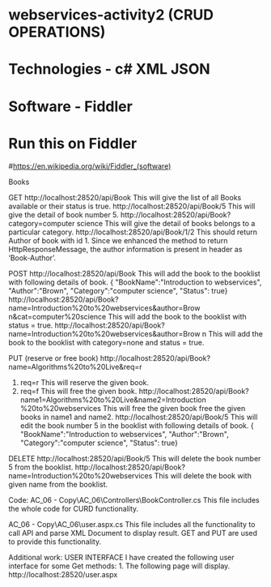 # webservices-activity2 (CRUD OPERATIONS)
# Technologies - c# XML JSON 
# Software - Fiddler
# Run this on Fiddler
#https://en.wikipedia.org/wiki/Fiddler_(software)

Books

GET
http://localhost:28520/api/Book
This will give the list of all Books available or their status is true.
http://localhost:28520/api/Book/5
This will give the detail of book number 5.
http://localhost:28520/api/Book?category=computer science
This will give the detail of books belongs to a particular category.
http://localhost:28520/api/Book/1/2
This should return Author of book with id 1. Since we enhanced the method to return HttpResponseMessage, the author information is present in header as ‘Book-Author’.

POST
http://localhost:28520/api/Book
This will add the book to the booklist with following details of book.
{ "BookName":"Introduction to webservices", "Author":"Brown", "Category":"computer science", "Status": true}
http://localhost:28520/api/Book?name=Introduction%20to%20webservices&author=Brow n&cat=computer%20science
This will add the book to the booklist with status = true.
http://localhost:28520/api/Book?name=Introduction%20to%20webservices&author=Brow n
This will add the book to the booklist with category=none and status = true.

PUT 
(reserve or free book) http://localhost:28520/api/Book?name=Algorithms%20to%20Live&req=r
1. req=r This will reserve the given book.
2. req=f This will free the given book.
http://localhost:28520/api/Book?name1=Algorithms%20to%20Live&name2=Introduction %20to%20webservices
This will free the given book free the given books in name1 and name2.
http://localhost:28520/api/Book/5
This will edit the book number 5 in the booklist with following details of book.
{ "BookName":"Introduction to webservices", "Author":"Brown", "Category":"computer science", "Status": true}

DELETE
http://localhost:28520/api/Book/5
This will delete the book number 5 from the booklist. http://localhost:28520/api/Book?name=Introduction%20to%20webservices This will delete the book with given name from the booklist.

Code:
AC_06 - Copy\AC_06\Controllers\BookController.cs
This file includes the whole code for CURD functionality.

AC_06 - Copy\AC_06\user.aspx.cs
This file includes all the functionality to call API and parse XML Document to display result. GET and PUT are used to provide this functionality.

Additional work:
USER INTERFACE
I have created the following user interface for some Get methods: 1. The following page will display.
http://localhost:28520/user.aspx
 
